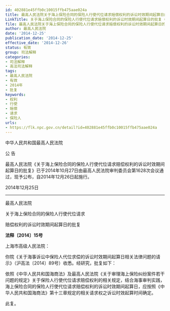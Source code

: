 ```yaml
---
id: 402881e45ffb0c10015ffb475aae024a
title: 最高人民法院关于海上保险合同的保险人行使代位请求赔偿权利的诉讼时效期间起算日的批复
LinkTitle: 关于海上保险合同的保险人行使代位请求赔偿权利的诉讼时效期间起算日的批复（2014）
file: 最高人民法院关于海上保险合同的保险人行使代位请求赔偿权利的诉讼时效期间起算日的批复_20141225_402881e45ffb0c10015ffb475aae024a.docx
author: 最高人民法院
date: '2014-12-25'
publication_date: '2014-12-25'
effective_date: '2014-12-26'
status: 有效
group: 司法解释
categories:
- 司法解释
- 高法司法解释
tags:
- 最高人民法院
- 有效
- 2014年
- 批复
keywords:
- 权利
- 行使
- 赔偿
- 请求
- 保险人
urls:
- https://flk.npc.gov.cn/detail?id=402881e45ffb0c10015ffb475aae024a
---
```


中华人民共和国最高人民法院

公 告

最高人民法院《关于海上保险合同的保险人行使代位请求赔偿权利的诉讼时效期间起算日的批复》已于2014年10月27日由最高人民法院审判委员会第1628次会议通过，现予公布，自2014年12月26日起施行。

2014年12月25日

---

最高人民法院

关于海上保险合同的保险人行使代位请求

赔偿权利的诉讼时效期间起算日的批复

**法释〔2014〕15号**

上海市高级人民法院：

你院《关于海事诉讼中保险人代位求偿的诉讼时效期间起算日相关法律问题的请示》（沪高法〔2014〕89号）收悉。经研究，批复如下：

依照《中华人民共和国海商法》及最高人民法院《关于审理海上保险纠纷案件若干问题的规定》关于保险人行使代位请求赔偿权利的相关规定，结合海事审判实践，海上保险合同的保险人行使代位请求赔偿权利的诉讼时效期间起算日，应按照《中华人民共和国海商法》第十三章规定的相关请求权之诉讼时效起算时间确定。

此复。
